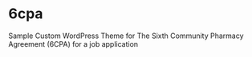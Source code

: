# 6cpa
Sample Custom WordPress Theme for The Sixth Community Pharmacy Agreement (6CPA) for a job application 
